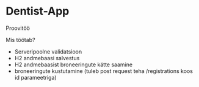 # Dentist-App

Proovitöö

Mis töötab? 
- Serveripoolne validatsioon
- H2 andmebaasi salvestus
- H2 andmebaasist broneeringute kätte saamine
- broneeringute kustutamine (tuleb post request teha /registrations koos id parameetriga)

